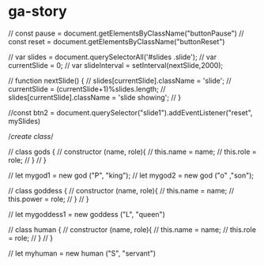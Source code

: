 # ga-story

// const pause = document.getElementsByClassName("buttonPause")
// const reset = document.getElementsByClassName("buttonReset")

// var slides = document.querySelectorAll('#slides .slide');
// var currentSlide = 0;
// var slideInterval = setInterval(nextSlide,2000);

// function nextSlide() {
// slides[currentSlide].className = 'slide';
// currentSlide = (currentSlide+1)%slides.length;
// slides[currentSlide].className = 'slide showing';
// }

//const btn2 = document.querySelector("slide1").addEventListener("reset", mySlides)

/_create class_/

// class gods {
// constructor (name, role){
// this.name = name;
// this.role = role;
// }
// }

// let mygod1 = new god ("P", "king");
// let mygod2 = new god ("o" ,"son");

// class goddess {
// constructor (name, role){
// this.name = name;
// this.power = role;
// }
// }

// let mygoddess1 = new goddess ("L", "queen")

// class human {
// constructor (name, role){
// this.name = name;
// this.role = role;
// }
// }

// let myhuman = new human ("S", "servant")
